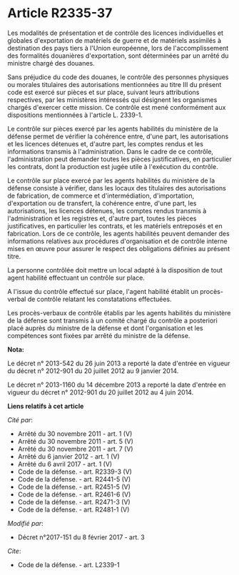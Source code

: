 # Article R2335-37

Les modalités de présentation et de contrôle des licences individuelles et globales d'exportation de matériels de guerre et
de matériels assimilés à destination des pays tiers à l'Union européenne, lors de l'accomplissement des formalités douanières
d'exportation, sont déterminées par un arrêté du ministre chargé des douanes. 

Sans préjudice du code des douanes, le contrôle des personnes physiques ou morales titulaires des autorisations mentionnées
au titre III du présent code est exercé sur pièces et sur place, suivant leurs attributions respectives, par les ministères
intéressés qui désignent les organismes chargés d'exercer cette mission. Ce contrôle est mené conformément aux dispositions
mentionnées à l'article L. 2339-1. 

Le contrôle sur pièces exercé par les agents habilités du ministère de la défense permet de vérifier la cohérence entre,
d'une part, les autorisations et les licences détenues et, d'autre part, les comptes rendus et les informations transmis à
l'administration. Dans le cadre de ce contrôle, l'administration peut demander toutes les pièces justificatives, en
particulier les contrats, dont la production est jugée utile à l'exécution du contrôle. 

Le contrôle sur place exercé par les agents habilités du ministère de la défense consiste à vérifier, dans les locaux des
titulaires des autorisations de fabrication, de commerce et d'intermédiation, d'importation, d'exportation ou de transfert,
la cohérence entre, d'une part, les autorisations, les licences détenues, les comptes rendus transmis à l'administration et
les registres et, d'autre part, toutes les pièces justificatives, en particulier les contrats, et les matériels entreposés et
en fabrication. Lors de ce contrôle, les agents habilités peuvent demander des informations relatives aux procédures
d'organisation et de contrôle interne mises en œuvre pour assurer le respect des obligations définies au présent titre.

La personne contrôlée doit mettre un local adapté à la disposition de tout agent habilité effectuant un contrôle sur place. 

A l'issue du contrôle effectué sur place, l'agent habilité établit un procès-verbal de contrôle relatant les constatations
effectuées. 

Les procès-verbaux de contrôle établis par les agents habilités du ministère de la défense sont transmis à un comité chargé
du contrôle a posteriori placé auprès du ministre de la défense et dont l'organisation et les compétences sont fixées par
arrêté du ministre de la défense.

**Nota:**

Le décret n° 2013-542 du 26 juin 2013 a reporté la date d'entrée en vigueur du décret n° 2012-901 du 20 juillet 2012 au 9
janvier 2014.

Le décret n° 2013-1160 du 14 décembre 2013 a reporté la date d'entrée en vigueur du décret n° 2012-901 du 20 juillet 2012 au
4 juin 2014.

**Liens relatifs à cet article**

_Cité par_:

  - Arrêté du 30 novembre 2011 - art. 1 (V)
  - Arrêté du 30 novembre 2011 - art. 5 (V)
  - Arrêté du 30 novembre 2011 - art. 7 (V)
  - Arrêté du 6 janvier 2012 - art. 1 (V)
  - Arrêté du 6 avril 2017 - art. 1 (V)
  - Code de la défense. - art. R2339-3 (V)
  - Code de la défense. - art. R2441-5 (V)
  - Code de la défense. - art. R2451-5 (V)
  - Code de la défense. - art. R2461-6 (V)
  - Code de la défense. - art. R2471-3 (V)
  - Code de la défense. - art. R2481-1 (V)

_Modifié par_:

  - Décret n°2017-151 du 8 février 2017 - art. 3

_Cite_:

  - Code de la défense. - art. L2339-1
